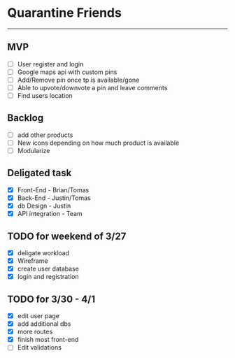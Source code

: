 # Quarantine Friends
---
## MVP

* [ ] User register and login
* [ ] Google maps api with custom pins
* [ ] Add/Remove pin once tp is available/gone
* [ ] Able to upvote/downvote a pin and leave comments
* [ ] Find users location

## Backlog
* [ ] add other products
* [ ] New icons depending on how much product is available
* [ ] Modularize

## Deligated task
* [x] Front-End - Brian/Tomas 
* [x] Back-End - Justin/Tomas
* [x] db Design - Justin
* [x] API integration - Team

## TODO for weekend of 3/27
* [x] deligate workload
* [x] Wireframe
* [x] create user database
* [x] login and registration

## TODO for 3/30 - 4/1
* [x] edit user page
* [x] add additional dbs
* [x] more routes 
* [x] finish most front-end
* [ ] Edit validations